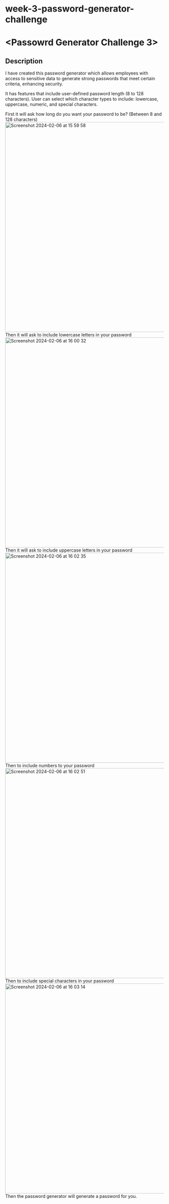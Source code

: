 # week-3-password-generator-challenge
# <Passowrd Generator Challenge 3>

## Description

I have created this password generator which allows employees with access to sensitive data to generate strong passwords that meet certain criteria, enhancing security.

It has features that include user-defined password length (8 to 128 characters). User can select which character types to include: lowercase, uppercase, numeric, and special characters.

First it will ask how long do you want your password to be? (Between 8 and 128 characters) 
<img width="667" alt="Screenshot 2024-02-06 at 15 59 58" src="https://github.com/zahrahali1/week-3-password-generator-challenge/assets/103753424/d325c524-0452-450e-b3a2-e95fce580bf1">
Then it will ask to include lowercase letters in your password
<img width="667" alt="Screenshot 2024-02-06 at 16 00 32" src="https://github.com/zahrahali1/week-3-password-generator-challenge/assets/103753424/171809da-5742-49f9-8d2d-db18cf6c0a7d">
Then it will ask to include uppercase letters in your password
<img width="667" alt="Screenshot 2024-02-06 at 16 02 35" src="https://github.com/zahrahali1/week-3-password-generator-challenge/assets/103753424/43f59e21-2ca6-474c-b617-d25d24896a46">
Then to include numbers to your password
<img width="667" alt="Screenshot 2024-02-06 at 16 02 51" src="https://github.com/zahrahali1/week-3-password-generator-challenge/assets/103753424/4d8c5920-237e-418e-bc34-e5e531a4a85d">
Then to include special characters in your password
<img width="667" alt="Screenshot 2024-02-06 at 16 03 14" src="https://github.com/zahrahali1/week-3-password-generator-challenge/assets/103753424/33792250-41a2-4db9-ae64-b967b6ba988f">
Then the password generator will generate a password for you. 

